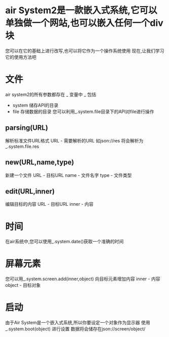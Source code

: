 # air System2是一款嵌入式系统,它可以单独做一个网站,也可以嵌入任何一个div块
您可以在它的基础上进行改写,也可以将它作为一个操作系统使用
现在,让我们学习它的使用方法吧

# 文件
air system2的所有参数都存在 _ 变量中
_ 包括
+ system
储存API的目录
+ file
存储数据的目录
您可以利用_.system.file目录下的API对file进行操作
## parsing(URL)
解析标准文件URL格式
URL - 需要解析的URL
如json://res 将会解析为_.system.file.res
## new(URL,name,type)
新建一个文件
URL - 目标URL
name - 文件名字
type - 文件类型
## edit(URL,inner)
编辑目标的内容
URL - 目标URL
inner - 内容

# 时间
在air系统中,您可以使用_.system.date()获取一个准确的时间

# 屏幕元素
您可以用_.system.screen.add(inner,object)
向目标元素增加内容
inner - 内容
object - 目标对象

# 启动
由于Air System是一个嵌入式系统,所以你要设定一个对象作为显示器
使用 _.system.boot(object) 进行设置
数据将会储存在json://screen/object/